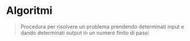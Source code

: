# Algoritmi

> Procedura per risolvere un problema prendendo determinati input e dando determinati output in un numero finito di passi



